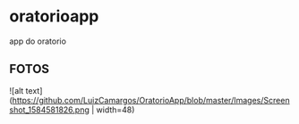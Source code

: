 # oratorioapp

app do oratorio

## FOTOS

![alt text](https://github.com/LuizCamargos/OratorioApp/blob/master/Images/Screenshot_1584581826.png | width=48)
